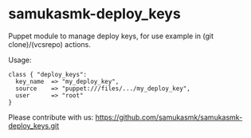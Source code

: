 samukasmk-deploy_keys
=====================

Puppet module to manage deploy keys, for use example in (git clone)/(vcsrepo) actions.

Usage:
```puppet
class { "deploy_keys":
  key_name  => "my_deploy_key",
  source    => "puppet:///files/.../my_deploy_key",
  user      => "root"
}
```

Please contribute with us:
https://github.com/samukasmk/samukasmk-deploy_keys.git